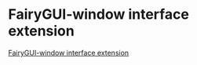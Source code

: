 # FairyGUI-window interface extension
[FairyGUI-window interface extension](https://aiwithcloud.com/2022/09/15/fairygui_window_interface_extension/)